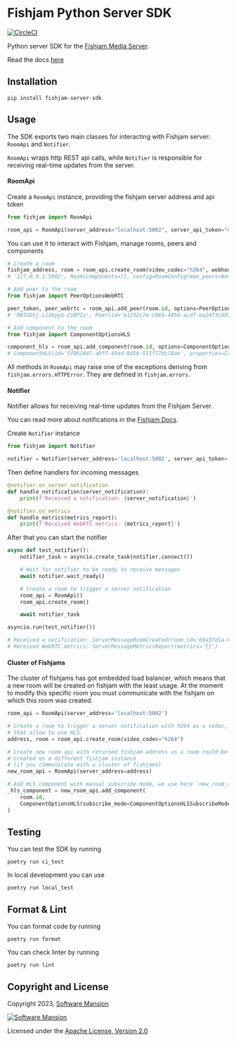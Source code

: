# Fishjam Python Server SDK

[![CircleCI](https://dl.circleci.com/status-badge/img/gh/membrane-cloud/python-server-sdk/tree/main.svg?style=svg)](https://dl.circleci.com/status-badge/redirect/gh/membrane-cloud/python-server-sdk/tree/main)

Python server SDK for the [Fishjam Media Server](https://github.com/membrane-cloud/fishjam).

Read the docs [here](https://membrane-cloud.github.io/python-server-sdk)

## Installation

```
pip install fishjam-server-sdk
```

## Usage

The SDK exports two main classes for interacting with Fishjam server:
`RoomApi` and `Notifier`.

`RoomApi` wraps http REST api calls, while `Notifier` is responsible for receiving real-time updates from the server.

#### RoomApi

Create a `RoomApi` instance, providing the fishjam server address and api token

```python
from fishjam import RoomApi

room_api = RoomApi(server_address="localhost:5002", server_api_token="development")
```

You can use it to interact with Fishjam, manage rooms, peers and components

```python
# Create a room
fishjam_address, room = room_api.create_room(video_codec="h264", webhook_url="http://localhost:5000/webhook")
# '127.0.0.1:5002', Room(components=[], config=RoomConfig(max_peers=None, video_codec=<RoomConfigVideoCodec.H264: 'h264'>, webhook_url='http://localhost:5000/webhook'), id='1d905478-ccfc-44d6-a6e7-8ccb1b38d955', peers=[])

# Add peer to the room
from fishjam import PeerOptionsWebRTC

peer_token, peer_webrtc = room_api.add_peer(room.id, options=PeerOptionsWebRTC())
# 'M8TUGhj-L11KpyG-2zBPIo', Peer(id='b1232c7e-c969-4450-acdf-ea24f3cdd7f6', status=<PeerStatus.DISCONNECTED: 'disconnected'>, type='webrtc')

# Add component to the room
from fishjam import ComponentOptionsHLS

component_hls = room_api.add_component(room.id, options=ComponentOptionsHLS())
# ComponentHLS(id='5f062447-a9f7-45ed-8d1b-511f77dc78ae', properties=ComponentPropertiesHLS(low_latency=False, persistent=False, playable=False, subscribe_mode=<ComponentPropertiesHLSSubscribeMode.AUTO: 'auto'>, target_window_duration=None), type='hls')
```

All methods in `RoomApi` may raise one of the exceptions deriving from `fishjam.errors.HTTPError`. They are defined in `fishjam.errors`.

#### Notifier

Notifier allows for receiving real-time updates from the Fishjam Server.

You can read more about notifications in the [Fishjam Docs](https://membrane-cloud.github.io/fishjam-docs/next/getting_started/notifications).

Create `Notifier` instance
```python
from fishjam import Notifier

notifier = Notifier(server_address='localhost:5002', server_api_token='development')
```

Then define handlers for incoming messages
```python
@notifier.on_server_notification
def handle_notification(server_notification):
    print(f'Received a notification: {server_notification}')

@notifier.on_metrics
def handle_metrics(metrics_report):
    print(f'Received WebRTC metrics: {metrics_report}')
```

After that you can start the notifier
```python
async def test_notifier():
    notifier_task = asyncio.create_task(notifier.connect())

    # Wait for notifier to be ready to receive messages
    await notifier.wait_ready()

    # Create a room to trigger a server notification
    room_api = RoomApi()
    room_api.create_room()

    await notifier_task

asyncio.run(test_notifier())

# Received a notification: ServerMessageRoomCreated(room_id='69a3fd1a-6a4d-47bc-ae54-0c72b0d05e29')
# Received WebRTC metrics: ServerMessageMetricsReport(metrics='{}')
```

#### Cluster of Fishjams

The cluster of fishjams has got embedded load balancer, which means that a new room will be created on fishjam with the least usage. At the moment to modify this specific room you must communicate with the fishjam on which this room was created.

```python
room_api = RoomApi(server_address='localhost:5002')

# Create a room to trigger a server notification with h264 as a codec,
# that allow to use HLS.
address, room = room_api.create_room(video_codec="h264")

# Create new room api with returned fishjam address as a room could be
# created on a different fishjam instance
# (if you communicate with a cluster of fishjams)
new_room_api = RoomApi(server_address=address)

# Add HLS component with manual subscribe mode, we use here `new_room_api` as we are sure that this API refers to the fishjam on which this room was created.
_hls_component = new_room_api.add_component(
    room.id,
    ComponentOptionsHLS(subscribe_mode=ComponentOptionsHLSSubscribeMode.MANUAL),
)
```

## Testing

You can test the SDK by running
```console
poetry run ci_test
```

In local development you can use
```console
poetry run local_test
```

## Format & Lint
You can format code by running
```console
poetry run format
```

You can check linter by running
```console
poetry run lint
```

## Copyright and License

Copyright 2023, [Software Mansion](https://swmansion.com/?utm_source=git&utm_medium=readme&utm_campaign=fishjam)

[![Software Mansion](https://logo.swmansion.com/logo?color=white&variant=desktop&width=200&tag=membrane-github)](https://swmansion.com/?utm_source=git&utm_medium=readme&utm_campaign=fishjam)

Licensed under the [Apache License, Version 2.0](LICENSE)
